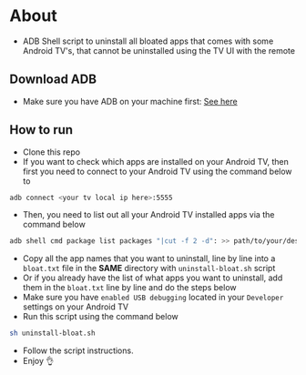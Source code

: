 # About

* ADB Shell script to uninstall all bloated apps that comes with some Android TV's, that cannot be uninstalled using the TV UI with the remote

## Download ADB

* Make sure you have ADB on your machine first: [See here](<https://www.xda-developers.com/install-adb-windows-macos-linux/>)

## How to run

* Clone this repo
* If you want to check which apps are installed on your Android TV, then first you need to connect to your Android TV using the command below to

```bash
adb connect <your tv local ip here>:5555
```

* Then, you need to list out all your Android TV installed apps via the command below

```bash
adb shell cmd package list packages "|cut -f 2 -d": >> path/to/your/desktop/packages.txt
```

* Copy all the app names that you want to uninstall, line by line into a `bloat.txt` file in the **SAME** directory with `uninstall-bloat.sh` script
* Or if you already have the list of what apps you want to uninstall, add them in the `bloat.txt` line by line and do the steps below
* Make sure you have `enabled USB debugging` located in your `Developer` settings on your Android TV
* Run this script using the command below

```bash
sh uninstall-bloat.sh
```

* Follow the script instructions.
* Enjoy
👌
